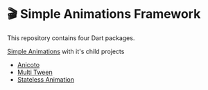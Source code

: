 # 🎬 Simple Animations Framework

This repository contains four Dart packages.

[Simple Animations](./simple_animations)
  with it's child projects
- [Anicoto](./sa_anicoto)
- [Multi Tween](./sa_multi_tween)
- [Stateless Animation](./sa_stateless_animation)

